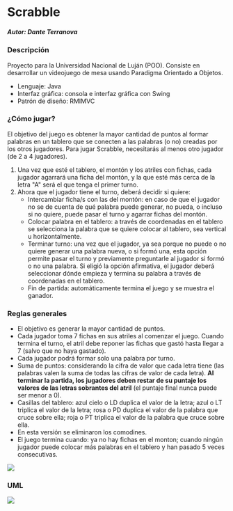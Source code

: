 # Scrabble
##### _Autor: Dante Terranova_

###
###
### Descripción
Proyecto para la Universidad Nacional de Luján (POO). Consiste en desarrollar un videojuego de mesa usando Paradigma Orientado a Objetos.
- Lenguaje: Java
- Interfaz gráfica: consola e interfaz gráfica con Swing
- Patrón de diseño: RMIMVC

### ¿Cómo jugar?
El objetivo del juego es obtener la mayor cantidad de puntos al formar palabras en un tablero que se conecten a las palabras (o no) creadas por los otros jugadores. Para jugar Scrabble, necesitarás al menos otro jugador (de 2 a 4 jugadores).
1. Una vez que esté el tablero, el montón y los atriles con fichas, cada jugador agarrará una ficha del montón, y la que esté más cerca de la letra "A" será el que tenga el primer turno.
2. Ahora que el jugador tiene el turno, deberá decidir si quiere:
    - Intercambiar ficha/s con las del montón: en caso de que el jugador no se de cuenta de qué palabra puede generar, no pueda, o incluso si no quiere, puede pasar el turno y agarrar fichas del montón.
    - Colocar palabra en el tablero: a través de coordenadas en el tablero se selecciona la palabra que se quiere colocar al tablero, sea vertical u horizontalmente.
    - Terminar turno: una vez que el jugador, ya sea porque no puede o no quiere generar una palabra nueva, o si formó una, esta opción permite pasar el turno y previamente preguntarle al jugador si formó o no una palabra. Si eligió la opción afirmativa, el jugador deberá seleccionar dónde empieza y termina su palabra a través de coordenadas en el tablero.
    - Fin de partida: automáticamente termina el juego y se muestra el ganador.

### Reglas generales
- El objetivo es generar la mayor cantidad de puntos.
- Cada jugador toma 7 fichas en sus atriles al comenzar el juego. Cuando termina el turno, el atril debe reponer las fichas que gastó hasta llegar a 7 (salvo que no haya gastado).
- Cada jugador podrá formar solo una palabra por turno.
- Suma de puntos: considerando la cifra de valor que cada letra tiene (las palabras valen la suma de todas las cifras de valor de cada letra). **Al terminar la partida, los jugadores deben restar de su puntaje los valores de las letras sobrantes del atril** (el puntaje final nunca puede ser menor a 0).
- Casillas del tablero: azul cielo o LD duplica el valor de la letra; azul o LT triplica el valor de la letra; rosa o PD duplica el valor de la palabra que cruce sobre ella; roja o PT triplica el valor de la palabra que cruce sobre ella.
- En esta versión se eliminaron los comodines.
- El juego termina cuando: ya no hay fichas en el monton; cuando ningún jugador puede colocar más palabras en el tablero y han pasado 5 veces consecutivas.


![](https://i.imgur.com/cqatSC9.png)

### UML
![](https://i.imgur.com/X1susd7.png)